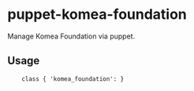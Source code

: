# puppet-komea-foundation

Manage Komea Foundation via puppet.

## Usage

```puppet
    class { 'komea_foundation': }
```
